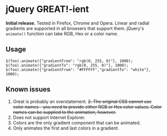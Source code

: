 # jQuery GREAT!-ient #

**Initial release.**  Tested in Firefox, Chrome and Opera.  Linear and radial gradients are supported in all browsers that support them.  jQuery's `animate()` function can take RGB, Hex or a color name.

## Usage ##
    $(foo).animate({"gradientFrom": "rgb(0, 255, 0)"}, 1000);
    $(foo).animate({"gradientTo": "rgb(0, 255, 0)"}, 1000);
    $(foo).animate({"gradientFrom": "#FFFFFF","gradientTo": "white"}, 1000);

## Known issues ##
1. Great is probably an overstatement.
~~2. The original CSS cannot use color names - you need to provide either RGB or Hex color values.  Color names can be supplied to the animation, however.~~
3. Does not support Internet Explorer.
4. Colors are the only gradient component that can be animated.
5. Only animates the first and last colors in a gradient.
